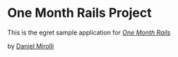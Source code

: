 # One Month Rails Project

This is the egret sample application for
[*One Month Rails*](http://onemonthrails.com)

by [Daniel Mirolli](http://ddmirolli.com)